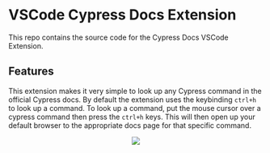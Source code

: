 # VSCode Cypress Docs Extension

This repo contains the source code for the Cypress Docs VSCode Extension.

## Features

This extension makes it very simple to look up any Cypress command in the official Cypress docs. By default the extension uses the keybinding `ctrl+h` to look up a command. To look up a command, put the mouse cursor over a cypress command then press the `ctrl+h` keys. This will then open up your default browser to the appropriate docs page for that specific command.

<p align=center>
  <img src="images/extension-demo.gif">
</p>
